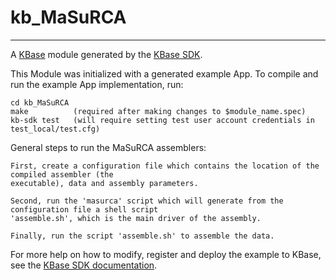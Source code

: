 
# kb_MaSuRCA
---

A [KBase](https://kbase.us) module generated by the [KBase SDK](https://github.com/kbase/kb_sdk).


This Module was initialized with a generated example App.  To compile and run the
example App implementation, run:

    cd kb_MaSuRCA
    make          (required after making changes to $module_name.spec)
    kb-sdk test   (will require setting test user account credentials in test_local/test.cfg)

General steps to run the MaSuRCA assemblers:

    First, create a configuration file which contains the location of the compiled assembler (the 
    executable), data and assembly parameters. 
    
    Second, run the 'masurca' script which will generate from the configuration file a shell script
    'assemble.sh', which is the main driver of the assembly.

    Finally, run the script 'assemble.sh' to assemble the data.

For more help on how to modify, register and deploy the example to KBase, see the
[KBase SDK documentation](https://github.com/kbase/kb_sdk).

